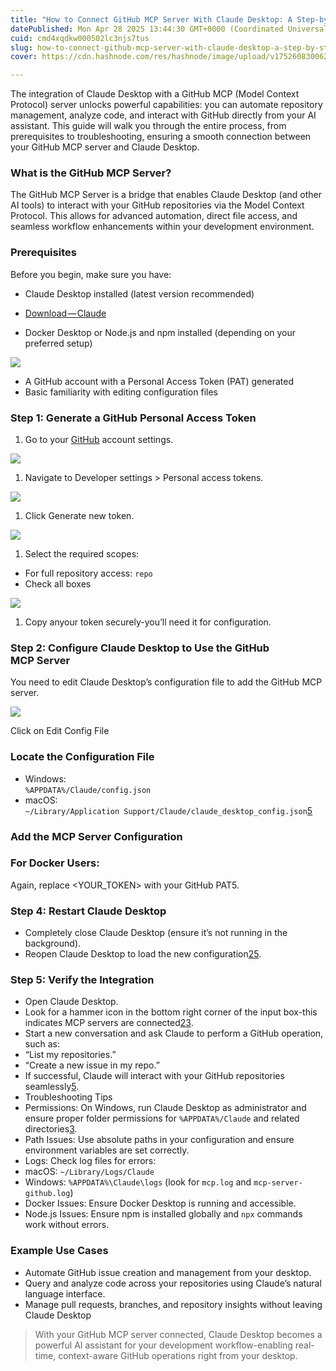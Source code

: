 ```yaml
---
title: "How to Connect GitHub MCP Server With Claude Desktop: A Step-by-Step Guide"
datePublished: Mon Apr 28 2025 13:44:30 GMT+0000 (Coordinated Universal Time)
cuid: cmd4xqdkw000502lc3njs7tus
slug: how-to-connect-github-mcp-server-with-claude-desktop-a-step-by-step-guide-1b6bbd2c52b9
cover: https://cdn.hashnode.com/res/hashnode/image/upload/v1752608300629/e3b81b2d-7159-415d-bb9c-21a4f63e29c8.png

---
```


The integration of Claude Desktop with a GitHub MCP (Model Context Protocol) server unlocks powerful capabilities: you can automate repository management, analyze code, and interact with GitHub directly from your AI assistant. This guide will walk you through the entire process, from prerequisites to troubleshooting, ensuring a smooth connection between your GitHub MCP server and Claude Desktop.

### What is the GitHub MCP Server?

The GitHub MCP Server is a bridge that enables Claude Desktop (and other AI tools) to interact with your GitHub repositories via the Model Context Protocol. This allows for advanced automation, direct file access, and seamless workflow enhancements within your development environment.

### Prerequisites

Before you begin, make sure you have:

*   Claude Desktop installed (latest version recommended)
*   [Download — Claude](https://claude.ai/download)

*   Docker Desktop or Node.js and npm installed (depending on your preferred setup)

![](https://cdn.hashnode.com/res/hashnode/image/upload/v1752608291460/9445caf5-7624-4fef-8c6a-f2bc417409aa.png)

*   A GitHub account with a Personal Access Token (PAT) generated
*   Basic familiarity with editing configuration files

### Step 1: Generate a GitHub Personal Access Token

1.  Go to your [GitHub](https://github.com/Yash-Kavaiya) account settings.

![](https://cdn.hashnode.com/res/hashnode/image/upload/v1752608293007/44dcf6be-b7c2-4a10-bb83-6c7d8f0eac84.png)

1.  Navigate to Developer settings > Personal access tokens.

![](https://cdn.hashnode.com/res/hashnode/image/upload/v1752608294310/e3a0ad7d-87ea-4eb9-b100-38a7c4ad17d0.png)

1.  Click Generate new token.

![](https://cdn.hashnode.com/res/hashnode/image/upload/v1752608295949/2bf51785-b9a0-4dac-85bd-578f22df908b.png)

1.  Select the required scopes:

*   For full repository access: `repo`
*   Check all boxes

![](https://cdn.hashnode.com/res/hashnode/image/upload/v1752608297434/b624e16d-beea-421b-a016-d3ad09645710.png)

1.  Copy anyour token securely-you’ll need it for configuration.

### Step 2: Configure Claude Desktop to Use the GitHub MCP Server

You need to edit Claude Desktop’s configuration file to add the GitHub MCP server.

![](https://cdn.hashnode.com/res/hashnode/image/upload/v1752608298984/4b17745f-7d28-4113-bb74-4cb238a74474.png)

Click on Edit Config File

### Locate the Configuration File

*   Windows:  
    `%APPDATA%/Claude/config.json`
*   macOS:  
    `~/Library/Application Support/Claude/claude_desktop_config.json`[5](https://allthings.how/how-to-set-up-github-mcp-server-for-use-with-claude-desktop-on-windows-and-mac/)

### Add the MCP Server Configuration

### For Docker Users:

Again, replace <YOUR\_TOKEN> with your GitHub PAT5.

### Step 4: Restart Claude Desktop

*   Completely close Claude Desktop (ensure it’s not running in the background).
*   Reopen Claude Desktop to load the new configuration[2](https://modelcontextprotocol.io/quickstart/user)[5](https://allthings.how/how-to-set-up-github-mcp-server-for-use-with-claude-desktop-on-windows-and-mac/).

### Step 5: Verify the Integration

*   Open Claude Desktop.
*   Look for a hammer icon in the bottom right corner of the input box-this indicates MCP servers are connected[2](https://modelcontextprotocol.io/quickstart/user)[3](https://www.eudaimoniatech.io/how-to-fix-claude-desktop-mcp-issues-on-windows-11-a-complete-guide/).
*   Start a new conversation and ask Claude to perform a GitHub operation, such as:
*   “List my repositories.”
*   “Create a new issue in my repo.”
*   If successful, Claude will interact with your GitHub repositories seamlessly[5](https://allthings.how/how-to-set-up-github-mcp-server-for-use-with-claude-desktop-on-windows-and-mac/).
*   Troubleshooting Tips
*   Permissions: On Windows, run Claude Desktop as administrator and ensure proper folder permissions for `%APPDATA%/Claude` and related directories[3](https://www.eudaimoniatech.io/how-to-fix-claude-desktop-mcp-issues-on-windows-11-a-complete-guide/).
*   Path Issues: Use absolute paths in your configuration and ensure environment variables are set correctly.
*   Logs: Check log files for errors:
*   macOS: `~/Library/Logs/Claude`
*   Windows: `%APPDATA%\Claude\logs` (look for `mcp.log` and `mcp-server-github.log`)
*   Docker Issues: Ensure Docker Desktop is running and accessible.
*   Node.js Issues: Ensure npm is installed globally and `npx` commands work without errors.

### Example Use Cases

*   Automate GitHub issue creation and management from your desktop.
*   Query and analyze code across your repositories using Claude’s natural language interface.
*   Manage pull requests, branches, and repository insights without leaving Claude Desktop

> With your GitHub MCP server connected, Claude Desktop becomes a powerful AI assistant for your development workflow-enabling real-time, context-aware GitHub operations right from your desktop.
